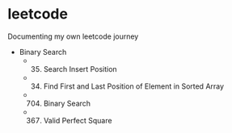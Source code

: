 # leetcode
Documenting my own leetcode journey

* Binary Search 
  * 35. Search Insert Position
  * 34. Find First and Last Position of Element in Sorted Array
  * 704. Binary Search
  * 367. Valid Perfect Square